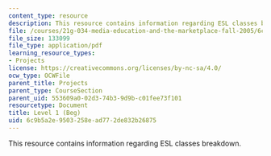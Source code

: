 ```yaml
---
content_type: resource
description: This resource contains information regarding ESL classes breakdown.
file: /courses/21g-034-media-education-and-the-marketplace-fall-2005/6c9b5a2e9503258ead772de832b26875_MIT21G_034F05_ESL_Classes.pdf
file_size: 133099
file_type: application/pdf
learning_resource_types:
- Projects
license: https://creativecommons.org/licenses/by-nc-sa/4.0/
ocw_type: OCWFile
parent_title: Projects
parent_type: CourseSection
parent_uid: 553609a0-02d3-74b3-9d9b-c01fee73f101
resourcetype: Document
title: Level 1 (Beg)
uid: 6c9b5a2e-9503-258e-ad77-2de832b26875
---
```

This resource contains information regarding ESL classes breakdown.